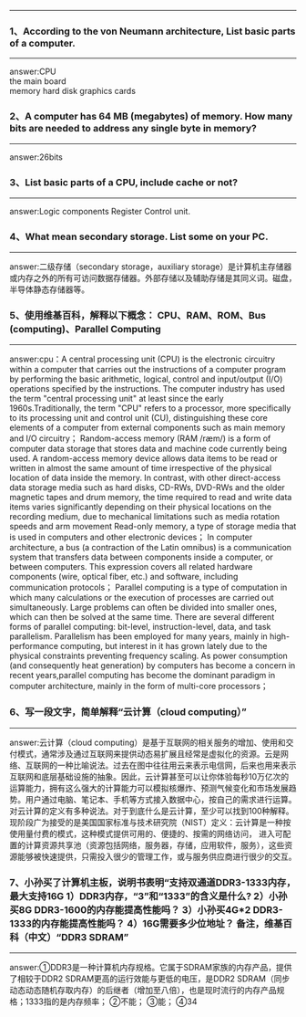 
---
### 1、According to the von Neumann architecture, List basic parts of a computer.
---
answer:CPU  
       the main board  
       memory 
       hard disk 
       graphics cards
### 2、A computer has 64 MB (megabytes) of memory. How many bits are needed to address any single byte in memory?
---
answer:26bits

### 3、List basic parts of a CPU, include cache or not?
---
answer:Logic components Register Control unit.

### 4、What mean secondary storage. List some on your PC.
---
answer:二级存储（secondary storage，auxiliary storage）是计算机主存储器或内存之外的所有可访问数据存储器。外部存储以及辅助存储是其同义词。磁盘，半导体静态存储器等。

### 5、使用维基百科，解释以下概念： CPU、RAM、ROM、Bus (computing)、Parallel Computing
---
answer:cpu：A central processing unit (CPU) is the electronic circuitry within a computer that carries out the instructions of a computer program by performing the basic arithmetic, logical, control and input/output (I/O) operations specified by the instructions. The computer industry has used the term "central processing unit" at least since the early 1960s.Traditionally, the term "CPU" refers to a processor, more specifically to its processing unit and control unit (CU), distinguishing these core elements of a computer from external components such as main memory and I/O circuitry； Random-access memory (RAM /ræm/) is a form of computer data storage that stores data and machine code currently being used. A random-access memory device allows data items to be read or written in almost the same amount of time irrespective of the physical location of data inside the memory. In contrast, with other direct-access data storage media such as hard disks, CD-RWs, DVD-RWs and the older magnetic tapes and drum memory, the time required to read and write data items varies significantly depending on their physical locations on the recording medium, due to mechanical limitations such as media rotation speeds and arm movement Read-only memory, a type of storage media that is used in computers and other electronic devices； In computer architecture, a bus (a contraction of the Latin omnibus) is a communication system that transfers data between components inside a computer, or between computers. This expression covers all related hardware components (wire, optical fiber, etc.) and software, including communication protocols； Parallel computing is a type of computation in which many calculations or the execution of processes are carried out simultaneously. Large problems can often be divided into smaller ones, which can then be solved at the same time. There are several different forms of parallel computing: bit-level, instruction-level, data, and task parallelism. Parallelism has been employed for many years, mainly in high-performance computing, but interest in it has grown lately due to the physical constraints preventing frequency scaling. As power consumption (and consequently heat generation) by computers has become a concern in recent years,parallel computing has become the dominant paradigm in computer architecture, mainly in the form of multi-core processors；

### 6、写一段文字，简单解释“云计算（cloud computing）”
---
answer:云计算（cloud computing）是基于互联网的相关服务的增加、使用和交付模式，通常涉及通过互联网来提供动态易扩展且经常是虚拟化的资源。云是网络、互联网的一种比喻说法。过去在图中往往用云来表示电信网，后来也用来表示互联网和底层基础设施的抽象。因此，云计算甚至可以让你体验每秒10万亿次的运算能力，拥有这么强大的计算能力可以模拟核爆炸、预测气候变化和市场发展趋势。用户通过电脑、笔记本、手机等方式接入数据中心，按自己的需求进行运算。 对云计算的定义有多种说法。对于到底什么是云计算，至少可以找到100种解释。 现阶段广为接受的是美国国家标准与技术研究院（NIST）定义：云计算是一种按使用量付费的模式，这种模式提供可用的、便捷的、按需的网络访问， 进入可配置的计算资源共享池（资源包括网络，服务器，存储，应用软件，服务），这些资源能够被快速提供，只需投入很少的管理工作，或与服务供应商进行很少的交互。


### 7、小孙买了计算机主板，说明书表明“支持双通道DDR3-1333内存， 最大支持16G 1）DDR3内存，“3”和“1333”的含义是什么? 2）小孙买8G DDR3-1600的内存能提高性能吗？ 3）小孙买4G*2 DDR3-1333的内存能提高性能吗？ 4）16G需要多少位地址？ 备注，维基百科（中文）“DDR3 SDRAM”
---
answer:①DDR3是一种计算机内存规格。它属于SDRAM家族的内存产品，提供了相较于DDR2 SDRAM更高的运行效能与更低的电压，是DDR2 SDRAM（同步动态动态随机存取内存）的后继者（增加至八倍），也是现时流行的内存产品规格；1333指的是内存频率；
       ②不能； 
       ③能； 
       ④34
